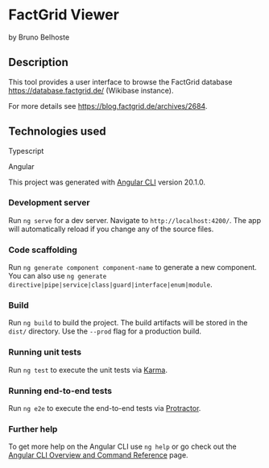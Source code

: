 # FactGrid Viewer
<p>by Bruno Belhoste</p>

## Description

This tool provides a user interface to browse the FactGrid database https://database.factgrid.de/ (Wikibase instance). 

For more details see https://blog.factgrid.de/archives/2684.

## Technologies used

Typescript

Angular

This project was generated with [Angular CLI](https://github.com/angular/angular-cli) version 20.1.0.

### Development server

Run `ng serve` for a dev server. Navigate to `http://localhost:4200/`. The app will automatically reload if you change any of the source files.

### Code scaffolding

Run `ng generate component component-name` to generate a new component. You can also use `ng generate directive|pipe|service|class|guard|interface|enum|module`.

### Build

Run `ng build` to build the project. The build artifacts will be stored in the `dist/` directory. Use the `--prod` flag for a production build.

### Running unit tests

Run `ng test` to execute the unit tests via [Karma](https://karma-runner.github.io).

### Running end-to-end tests

Run `ng e2e` to execute the end-to-end tests via [Protractor](http://www.protractortest.org/).

### Further help

To get more help on the Angular CLI use `ng help` or go check out the [Angular CLI Overview and Command Reference](https://angular.io/cli) page.


